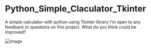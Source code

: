 # Python_Simple_Claculator_Tkinter
A simple calculator with python using Tkinter library
I'm open to any feedback or questions on this project. What do you think could be improved?

![image](https://user-images.githubusercontent.com/120031134/219954285-14676626-ca34-4d4e-91e9-5451eae8a563.png)
